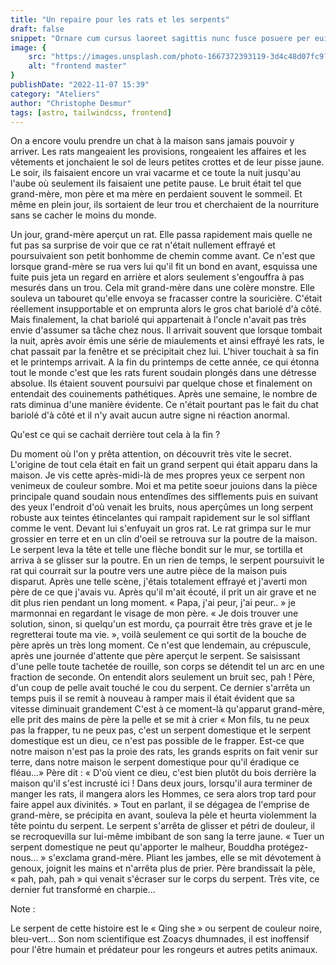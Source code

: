 ```yaml
---
title: "Un repaire pour les rats et les serpents"
draft: false
snippet: "Ornare cum cursus laoreet sagittis nunc fusce posuere per euismod dis vehicula a, semper fames lacus maecenas dictumst pulvinar neque enim non potenti. Torquent hac sociosqu eleifend potenti."
image: {
    src: "https://images.unsplash.com/photo-1667372393119-3d4c48d07fc9?&fit=crop&w=430&h=240",
    alt: "frontend master"
}
publishDate: "2022-11-07 15:39"
category: "Ateliers"
author: "Christophe Desmur"
tags: [astro, tailwindcss, frontend]
---
```


On a encore voulu prendre un chat à la maison sans jamais pouvoir y arriver. Les rats mangeaient les provisions, rongeaient les affaires et les vêtements et jonchaient le sol de leurs petites crottes et de leur pisse jaune. Le soir, ils faisaient encore un vrai vacarme et ce toute la nuit jusqu'au l'aube où seulement ils faisaient une petite pause. Le bruit était tel que grand-mère, mon père et ma mère en perdaient souvent le sommeil. Et même en plein jour, ils sortaient de leur trou et cherchaient de la nourriture sans se cacher le moins du monde.

Un jour, grand-mère aperçut un rat. Elle passa rapidement mais quelle ne fut pas sa surprise de voir que ce rat n'était nullement effrayé et poursuivaient son petit bonhomme de chemin comme avant. Ce n'est que lorsque grand-mère se rua vers lui qu'il fit un bond en avant, esquissa une fuite puis jeta un regard en arrière et alors seulement s'engouffra à pas mesurés dans un trou. Cela mit grand-mère dans une colère monstre. Elle souleva un tabouret qu'elle envoya se fracasser contre la souricière. C'était réellement insupportable et on emprunta alors le gros chat bariolé d'à côté. Mais finalement, la chat bariolé qui appartenait à l'oncle n'avait pas très envie d'assumer sa tâche chez nous. Il arrivait souvent que lorsque tombait la nuit, après avoir émis une série de miaulements et ainsi effrayé les rats, le chat passait par la fenêtre et se précipitait chez lui. L'hiver touchait à sa fin et le printemps arrivait. A la fin du printemps de cette année, ce qui étonna tout le monde c'est que les rats furent soudain plongés dans une détresse absolue. Ils étaient souvent poursuivi par quelque chose et finalement on entendait des couinements pathétiques. Après une semaine, le nombre de rats diminua d'une manière évidente. Ce n'était pourtant pas le fait du chat bariolé d'à côté et il n'y avait aucun autre signe ni réaction anormal.

Qu'est ce qui se cachait derrière tout cela à la fin ?

Du moment où l'on y prêta attention, on découvrit très vite le secret. L'origine de tout cela était en fait un grand serpent qui était apparu dans la maison. Je vis cette après-midi-là de mes propres yeux ce serpent non venimeux de couleur sombre. Moi et ma petite soeur jouions dans la pièce principale quand soudain nous entendîmes des sifflements puis en suivant des yeux l'endroit d'où venait les bruits, nous aperçûmes un long serpent robuste aux teintes étincelantes qui rampait rapidement sur le sol sifflant comme le vent. Devant lui s'enfuyait un gros rat. Le rat grimpa sur le mur grossier en terre et en un clin d'oeil se retrouva sur la poutre de la maison. Le serpent leva la tête et telle une flèche bondit sur le mur, se tortilla et arriva à se glisser sur la poutre. En un rien de temps, le serpent poursuivit le rat qui courrait sur la poutre vers une autre pièce de la maison puis disparut. Après une telle scène, j'étais totalement effrayé et j'averti mon père de ce que j'avais vu. Après qu'il m'ait écouté, il prit un air grave et ne dit plus rien pendant un long moment. « Papa, j'ai peur, j'ai peur.. » je marmonnai en regardant le visage de mon père. « Je dois trouver une solution, sinon, si quelqu'un est mordu, ça pourrait être très grave et je le regretterai toute ma vie. », voilà seulement ce qui sortit de la bouche de père après un très long moment. Ce n'est que lendemain, au crépuscule, après une journée d'attente que père aperçut le serpent. Se saisissant d'une pelle toute tachetée de rouille, son corps se détendit tel un arc en une fraction de seconde. On entendit alors seulement un bruit sec, pah ! Père, d'un coup de pelle avait touché le cou du serpent. Ce dernier s'arrêta un temps puis il se remit à nouveau à ramper mais il était évident que sa vitesse diminuait grandement C'est à ce moment-là qu'apparut grand-mère, elle prit des mains de père la pelle et se mit à crier « Mon fils, tu ne peux pas la frapper, tu ne peux pas, c'est un serpent domestique et le serpent domestique est un dieu, ce n'est pas possible de le frapper. Est-ce que notre maison n'est pas la proie des rats, les grands esprits on fait venir sur terre, dans notre maison le serpent domestique pour qu'il éradique ce fléau...» Père dit : « D'où vient ce dieu, c'est bien plutôt du bois derrière la maison qu'il s'est incrusté ici ! Dans deux jours, lorsqu'il aura terminer de manger les rats, il mangera alors les Hommes, ce sera alors trop tard pour faire appel aux divinités. » Tout en parlant, il se dégagea de l'emprise de grand-mère, se précipita en avant, souleva la pèle et heurta violemment la tête pointu du serpent. Le serpent s'arrêta de glisser et pétri de douleur, il se recroquevilla sur lui-même imbibant de son sang la terre jaune. « Tuer un serpent domestique ne peut qu'apporter le malheur, Bouddha protégez-nous... » s'exclama grand-mère. Pliant les jambes, elle se mit dévotement à genoux, joignit les mains et n'arrêta plus de prier. Père brandissait la pèle, « pah, pah, pah » qui venait s'écraser sur le corps du serpent. Très vite, ce dernier fut transformé en charpie...

Note :

Le serpent de cette histoire est le « Qing she » ou serpent de couleur noire, bleu-vert... Son nom scientifique est Zoacys dhumnades, il est inoffensif pour l'être humain et prédateur pour les rongeurs et autres petits animaux.
